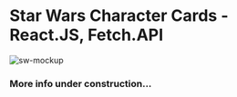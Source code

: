 # Star Wars Character Cards - React.JS, Fetch.API

![sw-mockup](https://user-images.githubusercontent.com/17276621/153495916-770ec2c3-7bc6-4057-ad10-a1ca149fb4b6.png)


### More info under construction...
